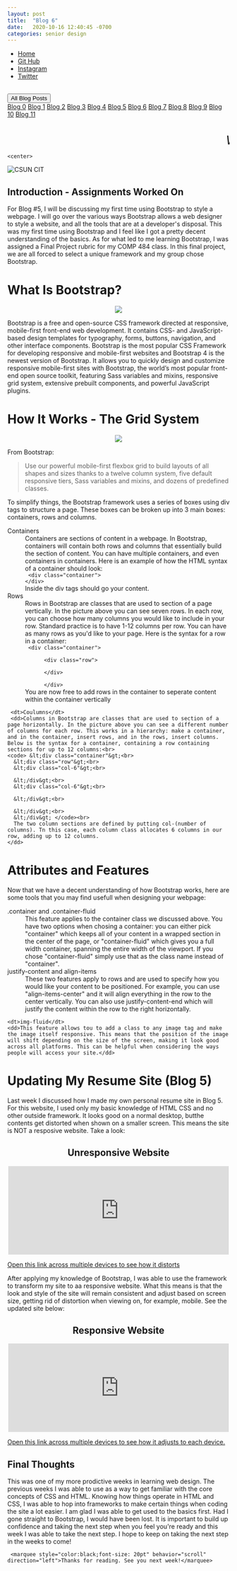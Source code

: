 ```yaml
---
layout: post
title:  "Blog 6"
date:   2020-10-16 12:40:45 -0700
categories: senior design
---
```


<html>



<style>
{% include custom.css %}
</style>

  <title>Blog 6</title>
<body>
<ul class="navbar">
 
  <li class="navbar"><a class="home" href="http://dec98524.github.io/">Home</a></li>
  <li class="navbar"><a href="https://github.com/dec98524/dec98524.github.io">Git Hub</a></li>
  <li class="navbar"><a href="https://www.instagram.com/im.davidcastaneda/">Instagram</a></li>
  <li class="navbar"><a href="https://twitter.com/refilldranks">Twitter</a></li>

</ul>
<br>
<div class="dropdown">
  <button class="dropbtn">All Blog Posts</button>
  <div class="dropdown-content">
    <a href="https://dec98524.github.io/senior/design/2020/08/27/blog-0.html">Blog 0</a>
    <a href="https://dec98524.github.io/senior/design/2020/09/08/blog1.html">Blog 1</a>
    <a href="https://dec98524.github.io/senior/design/2020/09/18/blog2.html">Blog 2</a>
    <a href="https://dec98524.github.io/senior/design/2020/09/25/blog3.html">Blog 3</a>
    <a href="https://dec98524.github.io/senior/design/2020/10/02/blog4.html">Blog 4</a>
    <a href="https://dec98524.github.io/senior/design/2020/10/09/blog5.html">Blog 5</a>
    <a href="https://dec98524.github.io/senior/design/2020/10/16/blog6.html">Blog 6</a>
         <a href="https://dec98524.github.io/senior/design/2020/10/23/blog7.html">Blog 7</a>
                  <a href="https://dec98524.github.io/senior/design/2020/10/30/blog8.html">Blog 8</a>
            <a href="https://dec98524.github.io/senior/design/2020/11/6/blog9.html">Blog 9</a>
      <a href="https://dec98524.github.io/senior/design/2020/11/13/blog10.html">Blog 10</a>
      <a href="https://dec98524.github.io/senior/design/2020/11/20/blog11.html">Blog 11</a>





  </div>
</div><br>
<br>
<marquee style="color:black;font-size: 20pt" behavior="scroll" direction="left"><i>Welcome to my blog site!</i></marquee>

    <center>
<img src="https://www.csun.edu/ua/2017logos/Seal-CSUN-Horizontal-186.png" alt="CSUN CIT" align="middle">
</center>

<h2>Introduction - Assignments Worked On</h2>

<p>For Blog #5, I will be discussing my first time using Bootstrap to style a webpage. I will go over the various ways Bootstrap allows a web designer to style a website, and all the tools that are at a developer's disposal. This was my first time using Bootstrap and I feel like I got a pretty decent understanding of the basics. As for what led to me learning Bootstrap, I was assigned a Final Project rubric for my COMP 484 class. In this final project, we are all forced to select a unique framework and my group chose Bootstrap. 


      

</p>


 <h1>What Is Bootstrap?</h1>  
  <center>
  <img src="https://sdtimes.com/wp-content/uploads/2020/06/v5-new-logo.png">
    </center>
<p>Bootstrap is a free and open-source CSS framework directed at responsive, mobile-first front-end web development. It contains CSS- and JavaScript-based design templates for typography, forms, buttons, navigation, and other interface components. Bootstrap is the most popular CSS Framework for developing responsive and mobile-first websites and Bootstrap 4 is the newest version of Bootstrap. It allows you to quickly design and customize responsive mobile-first sites with Bootstrap, the world’s most popular front-end open source toolkit, featuring Sass variables and mixins, responsive grid system, extensive prebuilt components, and powerful JavaScript plugins.</p>
  
  
  <h1>How It Works - The Grid System </h1>  
  <center>
  <img src="https://www.c-sharpcorner.com/article/bootstrap-grid-system/Images/1.png">
    </center>
<p>From Bootstrap:

<blockquote cite="https://getbootstrap.com/docs/4.0/layout/grid/">
Use our powerful mobile-first flexbox grid to build layouts of all shapes and sizes thanks to a twelve column system, five default responsive tiers, Sass variables and mixins, and dozens of predefined classes.
</blockquote></p>
  
  <p>To simplify things, the Bootstrap framework uses a series of boxes using div tags to structure a page. These boxes can be broken up into 3 main boxes: containers, rows and columns.
  </p>
  <dl>
    <dt>Containers</dt>
    <dd>Containers are sections of content in a webpage. In Bootstrap, containers will contain both rows and columns that essentially build the section of content. You can have multiple containers, and even containers in containers. Here is an example of how the HTML syntax of a container should look:<br>
    <code> &lt;div class="container"&gt;<br>&lt;/div&gt; </code><br>
      Inside the div tags should go your content.
    </dd>
    <dt>Rows</dt>
     <dd>Rows in Bootstrap are classes that are used to section of a page vertically. In the picture above you can see seven rows. In each row, you can choose how many columns you would like to include in your row. Standard practice is to have 1-12 columns per row. You can have as many rows as you'd like to your page. Here is the syntax for a row in a container:<br>
    <code> &lt;div class="container"&gt;<br>
      &lt;div class="row"&gt;<br> 
      &lt;/div&gt;<br>
      &lt;/div&gt; </code><br>
      You are now free to add rows in the container to seperate content within the container vertically
    </dd>
    
     <dt>Coulumns</dt>
     <dd>Columns in Bootstrap are classes that are used to section of a page horizontally. In the picture above you can see a different number of columns for each row. This works in a hierarchy: make a container, and in the container, insert rows, and in the rows, insert columns. Below is the syntax for a container, containing a row containing sections for up to 12 columns:<br>
    <code> &lt;div class="container"&gt;<br>
      &lt;div class="row"&gt;<br> 
      &lt;div class="col-6"&gt;<br> 
      
      &lt;/div&gt;<br>
      &lt;div class="col-6"&gt;<br> 
      
      &lt;/div&gt;<br>
      
      &lt;/div&gt;<br>
      &lt;/div&gt; </code><br>
      The two column sections are defined by putting col-(number of columns). Tn this case, each column class allocates 6 columns in our row, adding up to 12 columns.
    </dd>
  </dl>
  
  
   <h1>Attributes and Features</h1>  
<p> Now that we have a decent understanding of how Bootstrap works, here are some tools that you may find usefull when designing your webpage:
 
  <dl>
    <dt>.container and .container-fluid</dt>
    <dd>This feature applies to the container class we discussed above. You have two options when chosing a container: you can either pick "container" which keeps all of your content in a wrapped section in the center of the page, or "container-fluid" which gives you a full width container, spanning the entire width of the viewport. If you chose "container-fluid" simply use that as the class name instead of "container".
    </dd>
     <dt>justify-content and align-items</dt>
    <dd>These two features apply to rows and are used to specify how you would like your content to be positioned. For example, you can use "align-items-center" and it will align everything in the row to the center vertically. You can also use justify-content-end which will justify the content within the row to the right horizontally.</dd>
    
    <dt>img-fluid</dt>
    <dd>This feature allows tou to add a class to any image tag and make the image itself responsive. This means that the position of the image will shift depending on the size of the screen, making it look good across all platforms. This can be helpful when considering the ways people will access your site.</dd>
  </dl>
  </p>
  
   <h1>Updating My Resume Site (Blog 5)</h1>  

<p>
  Last week I discussed how I made my own personal resume site in Blog 5. For this website, I used only my basic knowledge of HTML CSS and no other outside framework. It looks good on a normal desktop, butthe contents get distorted when shown on a smaller screen. This means the site is NOT a resposive website. Take a look:
 <center>
   <h2>
     Unresponsive Website
   </h2>
 <embed type="text/html" src="https://david-resume.glitch.me/" width="500" height="200">   
</center>
  <p><a style="text-decoration: underline;" href="https://david-resume.glitch.me/">Open this link across multiple devices to see how it distorts</a></p>
</p>

<p>
 After applying my knowledge of Bootstrap, I was able to use the framework to transform my site to aa responsive website. What this means is that the look and style of the site will remain consistent and adjust based on screen size, getting rid of distortion when viewing on, for example, mobile. See the updated site below: 
 <center>
   <h2>
     Responsive Website
   </h2>
 <embed type="text/html" src="https://david-website-3.glitch.me/" width="500" height="200">
</center>
  <p><a style="text-decoration: underline;" href="https://david-website-3.glitch.me/">Open this link across multiple devices to see how it adjusts to each device.</a></p>
</p>

   
<h2>Final Thoughts</h2>
<p>This was one of my more prodictive weeks in learning web design. The previous weeks I was able to use as a way to get familiar with the core concepts of CSS and HTML. Knowing how things operate in HTML and CSS, I was able to hop into frameworks to make certain things when coding the site a lot easier. I am glad I was able to get used to the basics first. Had I gone straight to Bootstrap, I would have been lost. It is important to build up confidence and taking the next step when you feel you're ready and this week I was able to take the next step. I hope to keep on taking the next step in the weeks to come!</p>
 
 
     <marquee style="color:black;font-size: 20pt" behavior="scroll" direction="left">Thanks for reading. See you next week!</marquee>
</body>
</html>


